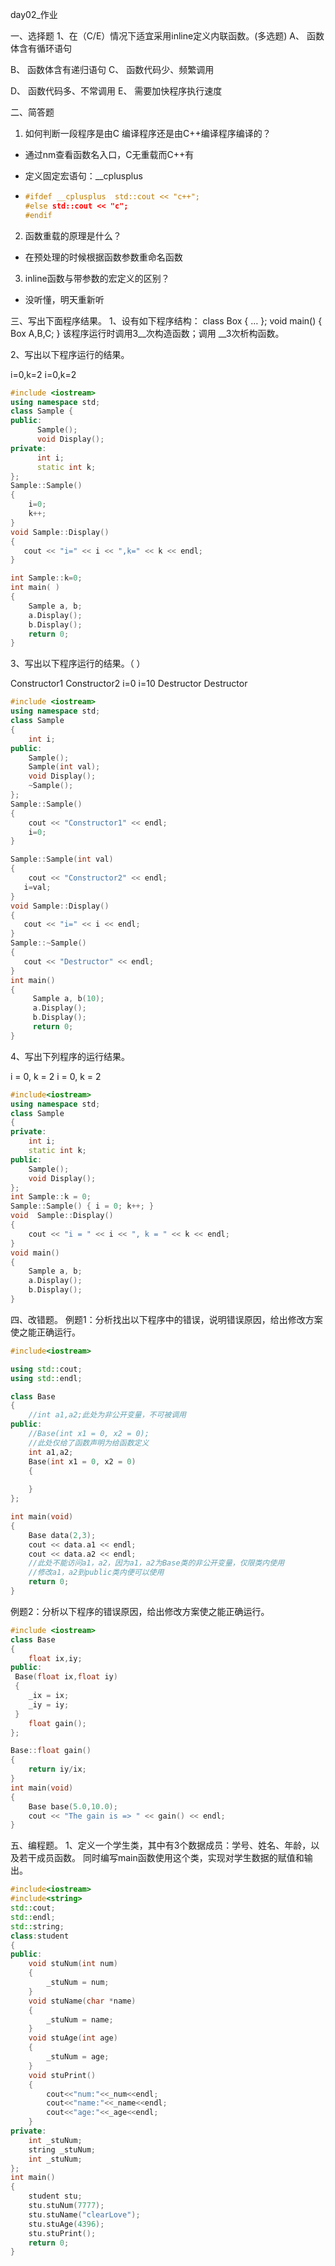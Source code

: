 day02_作业

一、选择题
1、在（C/E）情况下适宜采用inline定义内联函数。(多选题)
A、 函数体含有循环语句    

B、 函数体含有递归语句
C、 函数代码少、频繁调用  

D、 函数代码多、不常调用
E、 需要加快程序执行速度

二、简答题
1. 如何判断一段程序是由C 编译程序还是由C++编译程序编译的？

- 通过nm查看函数名入口，C无重载而C++有

- 定义固定宏语句：__cplusplus

- ```c++
  #ifdef __cplusplus  std::cout << "c++";
  #else std::cout << "c";
  #endif
  ```

2. 函数重载的原理是什么？

- 在预处理的时候根据函数参数重命名函数

3. inline函数与带参数的宏定义的区别？

- 没听懂，明天重新听

三、写出下面程序结果。
1、设有如下程序结构：
class Box
{ … 
};
void main()
{
	Box A,B,C; 
}
该程序运行时调用3__次构造函数；调用 __3次析构函数。

2、写出以下程序运行的结果。

i=0,k=2
i=0,k=2

```c++
#include <iostream>
using namespace std;
class Sample {
public:
      Sample();
      void Display();
private:
      int i;
      static int k;
};
Sample::Sample() 
{
	i=0;
	k++;
}
void Sample::Display() 
{
   cout << "i=" << i << ",k=" << k << endl;
}

int Sample::k=0;
int main( ) 
{
    Sample a, b;
    a.Display();
    b.Display();
    return 0;
}
```



3、写出以下程序运行的结果。（ ）

Constructor1
Constructor2
i=0
i=10
Destructor
Destructor

```C++
#include <iostream>
using namespace std;
class Sample 
{
	int i;
public:
	Sample();
	Sample(int val);
	void Display();
	~Sample();
};
Sample::Sample() 
{
	cout << "Constructor1" << endl;
	i=0;
}

Sample::Sample(int val) 
{
	cout << "Constructor2" << endl;
   i=val;
}
void Sample::Display() 
{
   cout << "i=" << i << endl;
}
Sample::~Sample() 
{
   cout << "Destructor" << endl;
}
int main() 
{
     Sample a, b(10);
     a.Display();
     b.Display();
     return 0;
}
```



4、写出下列程序的运行结果。

i = 0, k = 2
i = 0, k = 2

```C++
#include<iostream>
using namespace std;
class Sample
{
private:
	int i;
	static int k;
public:
	Sample();
	void Display();
};
int Sample::k = 0;
Sample::Sample() { i = 0; k++; }
void  Sample::Display() 
{ 
	cout << "i = " << i << ", k = " << k << endl; 
}
void main()
{
	Sample a, b;
	a.Display();
	b.Display();
}
```



四、改错题。
例题1：分析找出以下程序中的错误，说明错误原因，给出修改方案使之能正确运行。

```c++
#include<iostream>

using std::cout;
using std::endl;

class Base
{ 
	//int a1,a2;此处为非公开变量，不可被调用
public:
	//Base(int x1 = 0, x2 = 0);
    //此处仅给了函数声明为给函数定义 
    int a1,a2;
    Base(int x1 = 0, x2 = 0)
    {
        
    }
};

int main(void)
{
	Base data(2,3);
 	cout << data.a1 << endl;
 	cout << data.a2 << endl;
    //此处不能访问a1，a2，因为a1，a2为Base类的非公开变量，仅限类内使用
    //修改a1，a2到public类内便可以使用
	return 0;
}
```





例题2：分析以下程序的错误原因，给出修改方案使之能正确运行。

```c++
#include <iostream>
class Base
{
    float ix,iy;
public:
 Base(float ix,float iy)
 {
	_ix = ix;
	_iy = iy;
 }
 	float gain();
};

Base::float gain()
{ 
	return iy/ix; 
}
int main(void)
{
	Base base(5.0,10.0);
 	cout << "The gain is => " << gain() << endl;
}
```



五、编程题。
1、定义一个学生类，其中有3个数据成员：学号、姓名、年龄，以及若干成员函数。
同时编写main函数使用这个类，实现对学生数据的赋值和输出。

```c++
#include<iostream>
#include<string>
std::cout;
std::endl;
std::string;
class:student
{
public:
    void stuNum(int num)
    {
        _stuNum = num;
    }
    void stuName(char *name)
    {
        _stuNum = name;
    }
    void stuAge(int age)
    {
        _stuNum = age;
    }
	void stuPrint()
    {
        cout<<"num:"<<_num<<endl;
        cout<<"name:"<<_name<<endl;
        cout<<"age:"<<_age<<endl;
    }   
private:
    int _stuNum;
    string _stuNum;
    int _stuNum;
};
int main()
{
    student stu;
    stu.stuNum(7777);
    stu.stuName("clearLove");
    stu.stuAge(4396);
	stu.stuPrint();
    return 0;
}
```

